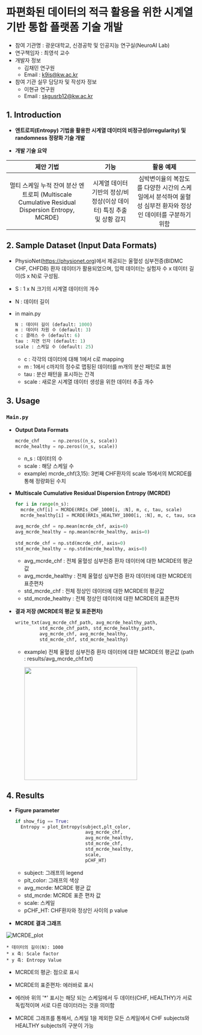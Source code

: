 ﻿
# 파편화된 데이터의 적극 활용을 위한 시계열 기반 통합 플랫폼 기술 개발



- 참여 기관명 : 광운대학교, 신경공학 및 인공지능 연구실(NeuroAI Lab)
- 연구책임자 : 최영석 교수
- 개발자 정보
  - 김채민 연구원
  - Email : k9is@kw.ac.kr 
- 참여 기관 실무 담당자 및 작성자 정보
  - 이현규 연구원
  - Email : skgusrb12@kw.ac.kr 



## 1. Introduction

- **엔트로피(Entropy) 기법을 활용한 시계열 데이터의 비정규성(irregularity) 및 randomness 정량화 기술 개발**

- **개발 기술 요약** 

|제안 기법|기능|활용 예제|
|:--------:|:-------:|:------:|
|멀티 스케일 누적 잔여 분산 엔트로피 (Multiscale Cumulative Residual Dispersion Entropy, MCRDE)|  시계열 데이터 기반의 정상/비정상(이상 데이터) 특징 추출 및 상황 감지| 심박변이율의 복잡도를 다양한 시간의 스케일에서 분석하여 울혈성 심부전 환자와 정상인 데이터를 구분하기 위함



## 2. Sample Dataset (Input Data Formats)

- PhysioNet(https://physionet.org)에서 제공되는 울혈성 심부전증(BIDMC CHF, CHFDB) 환자 데이터가 활용되었으며, 입력 데이터는 실험자 수 x 데이터 길이(S x N)로 구성됨.

- S : 1 x N 크기의 시계열 데이터의 개수
- N : 데이터 길이

*   in main.py
	```python
	N : 데이터 길이 (default: 1000)
	m : 데이터 차원 수 (default: 3)
	c : 클래스 수 (default: 6)		                
	tau : 지연 인자 (default: 1)
	scale : 스케일 수 (default: 25) 
	```
	- c : 각각의 데이터에 대해 1에서 c로 mapping
	- m :  1에서 c까지의 정수로 맵핑된 데이터를 m개의 분산 패턴로 표현
	- tau : 분산 패턴을 표시하는 간격
	- scale : 새로운 시계열 데이터 생성을 위한 데이터 추출 개수 
	
	


## 3. Usage

### `Main.py` 



- **Output Data Formats**
	```python
	mcrde_chf     = np.zeros((n_s, scale))
	mcrde_healthy = np.zeros((n_s, scale)) 
	```
  - n_s : 데이터의 수
  - scale : 해당 스케일 수
  -  example) mcrde_chf(3,15): 3번째 CHF환자의 scale 15에서의 MCRDE를 통해 정량화된 수치

	
	
- **Multiscale Cumulative Residual Dispersion Entropy (MCRDE)**

  ```python
  for i in range(n_s):  
    mcrde_chf[i] = MCRDE(RRIs_CHF_1000[i, :N], m, c, tau, scale)  
    mcrde_healthy[i] = MCRDE(RRIs_HEALTHY_1000[i, :N], m, c, tau, scale)  
  
  avg_mcrde_chf = np.mean(mcrde_chf, axis=0)  
  avg_mcrde_healthy = np.mean(mcrde_healthy, axis=0)  
    
  std_mcrde_chf = np.std(mcrde_chf, axis=0)  
  std_mcrde_healthy = np.std(mcrde_healthy, axis=0)
  ```
  - avg_mcrde_chf : 전체 울혈성 심부전증 환자 데이터에 대한 MCRDE의 평균값
  - avg_mcrde_healthy : 전체 울혈성 심부전증 환자 데이터에 대한 MCRDE의 표준편차
  - std_mcrde_chf : 전체 정상인 데이터에 대한 MCRDE의 평균값
  - std_mcrde_healthy : 전체 정상인 데이터에 대한 MCRDE의 표준편차

  

-	**결과 저장 (MCRDE의 평균 및 표준편차)**
	
	```python 
	write_txt(avg_mcrde_chf_path, avg_mcrde_healthy_path,
	         std_mcrde_chf_path, std_mcrde_healthy_path,
	         avg_mcrde_chf, avg_mcrde_healthy,
	         std_mcrde_chf, std_mcrde_healthy)
	```
	-  example) 전체 울혈성 심부전증 환자 데이터에 대한 MCRDE의 평균값 (path : results/avg_mcrde_chf.txt)

	   <img src="https://github.com/piggymouse/MCRDE-report/blob/main/avg,std/avg_mcrde_chf.png?raw=true" width=300> 



## 4. Results

-  **Figure parameter**

	  ```python
	if show_fig == True:
	    Entropy = plot_Entropy(subject,plt_color,
	                            avg_mcrde_chf,
	                            avg_mcrde_healthy,
	                            std_mcrde_chf,
	                            std_mcrde_healthy,
	                            scale,
	                            pCHF_HT)
	```
	
	 - subject: 그래프의 legend
	 - plt_color: 그래프의 색상
	 - avg_mcrde: MCRDE 평균 값
	 - std_mcrde: MCRDE 표준 편차 값
	 - scale: 스케일
	 - pCHF_HT: CHF환자와 정상인 사이의 p value
	
	
	
- **MCRDE 결과 그래프**

![MCRDE_plot](https://user-images.githubusercontent.com/51149957/155083185-aadf5b15-3709-44d8-81bb-5e69292f4dd2.jpg)


	* 데이터의 길이(N): 1000
	* x 축: Scale factor 
	* y 축: Entropy Value 
   * MCRDE의 평균: 점으로 표시

   * MCRDE의 표준편차: 에러바로 표시

   *  에러바 위의 '*' 표시는 해당 되는 스케일에서 두 데이터(CHF, HEALTHY)가 서로 독립적이며 서로 다른 데이터라는 것을 의미함
       
   *  MCRDE 그래프를 통해서, 스케일 1을 제외한 모든 스케일에서  CHF subjects와 HEALTHY subjects의 구분이 가능
       
    



